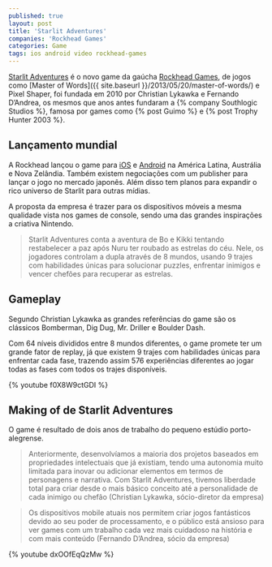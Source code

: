 ```yaml
---
published: true
layout: post
title: 'Starlit Adventures'
companies: 'Rockhead Games'
categories: Game
tags: ios android video rockhead-games
---
```

[Starlit Adventures](http://www.starlitadventures.com/) é o novo game da gaúcha [Rockhead Games](http://rockheadgames.com/), de jogos como [Master of Words]({{ site.baseurl }}/2013/05/20/master-of-words/) e Pixel Shaper, foi fundada em 2010 por Christian Lykawka e Fernando D’Andrea, os mesmos que anos antes fundaram a {% company Southlogic Studios %}, famosa por games como {% post Guimo %} e {% post Trophy Hunter 2003 %}.

## Lançamento mundial
A Rockhead lançou o game para [iOS](https://itunes.apple.com/au/app/starlit-adventures/id960404802?l=pt&ls=1&mt=8) e [Android](https://play.google.com/store/apps/details?id=com.rockhead.starlit) na América Latina, Austrália e Nova Zelândia. Também existem negociações com um publisher para lançar o jogo no mercado japonês. Além disso tem planos para expandir o rico universo de Starlit para outras mídias.

A proposta da empresa é trazer para os dispositivos móveis a mesma qualidade vista nos games de console, sendo uma das grandes inspirações a criativa Nintendo.

> Starlit Adventures conta a aventura de Bo e Kikki tentando restabelecer a paz após Nuru ter roubado as estrelas do céu. Nele, os jogadores controlam a dupla através de 8 mundos, usando 9 trajes com habilidades únicas para solucionar puzzles, enfrentar inimigos e vencer chefões para recuperar as estrelas.

## Gameplay
Segundo Christian Lykawka as grandes referências do game são os clássicos Bomberman, Dig Dug, Mr. Driller e Boulder Dash.

Com 64 níveis divididos entre 8 mundos diferentes, o game promete ter um grande fator de replay, já que existem 9 trajes com habilidades únicas para enfrentar cada fase, trazendo assim 576 experiências diferentes ao jogar todas as fases com todos os trajes disponíveis.

{% youtube f0X8W9ctGDI %}

## Making of de Starlit Adventures
O game é resultado de dois anos de trabalho do pequeno estúdio porto-alegrense.

> Anteriormente, desenvolvíamos a maioria dos projetos baseados em propriedades intelectuais que já existiam, tendo uma autonomia muito limitada para inovar ou adicionar elementos em termos de personagens e narrativa. Com Starlit Adventures, tivemos liberdade total para criar desde o mais básico conceito até a personalidade de cada inimigo ou chefão (Christian Lykawka, sócio-diretor da empresa)

> Os dispositivos mobile atuais nos permitem criar jogos fantásticos devido ao seu poder de processamento, e o público está ansioso para ver games com um trabalho cada vez mais cuidadoso na história e com mais conteúdo (Fernando D’Andrea, sócio da empresa)

{% youtube dxOOfEqQzMw %}